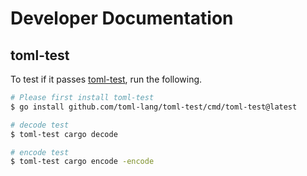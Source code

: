 # Developer Documentation

## toml-test

To test if it passes [toml-test](https://github.com/toml-lang/toml-test), run the following.

```sh
# Please first install toml-test
$ go install github.com/toml-lang/toml-test/cmd/toml-test@latest

# decode test
$ toml-test cargo decode

# encode test
$ toml-test cargo encode -encode
```
